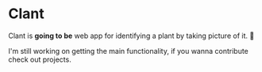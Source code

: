 # Clant
Clant is __going to be__ web app for identifying a plant by taking picture of it. 🌼

I'm still working on getting the main functionality, if you wanna contribute check out projects.

